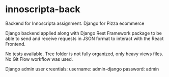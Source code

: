 # innoscripta-back
Backend for Innoscripta assignment. Django for Pizza ecommerce

Django backend applied along with Django Rest Framework package to be able to send and receive requests in JSON format to interact with the React Frontend.

No tests available.
Tree folder is not fully organized, only heavy views files.
No Git Flow workflow was used.

Django admin user creentials:
username: admin-django
password: admin
